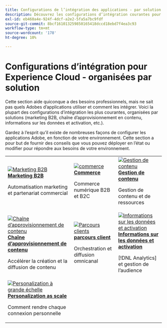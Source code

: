 ```yaml
---
title: Configurations de l’intégration des applications - par solution commerciale
description: Découvrez les configurations d’intégration courantes pour les applications Experience Cloud, organisées par solutions d’entreprise.
exl-id: eb460a4e-924f-4dcf-a2e2-5fa5a7bc9fdf
source-git-commit: 8bcf161013259850165418dccd18ebd7f4ea3c93
workflow-type: tm+mt
source-wordcount: '178'
ht-degree: 10%

---
```


# Configurations d’intégration pour Experience Cloud - organisées par solution

Cette section aide quiconque a des besoins professionnels, mais ne sait pas quels Adobes d’applications utiliser et comment les intégrer. Voici la plupart des configurations d’intégration les plus courantes, organisées par solutions (marketing B2B, chaîne d’approvisionnement en contenu, informations sur les données et activation, etc.).

Gardez à l’esprit qu’il existe de nombreuses façons de configurer les applications Adobe, en fonction de votre environnement. Cette section a pour but de fournir des conseils que vous pouvez déployer en l’état ou modifier pour répondre aux besoins de votre environnement.

<table>
<tr>
    <td>
      <a  href="./b2b.md"><img alt="Marketing B2B" src="https://cdn.experienceleague.adobe.com/thumb/b2b.png?lang=fr"/></a>
      <div><strong><a href="./b2b.md">Marketing B2B</a></strong></div>
      <p>
        Automatisation marketing et partenariat commercial
      </p>
    </td>
   <td>
      <a  href="./commerce.md"><img alt="commerce" src="https://cdn.experienceleague.adobe.com/thumb/commerce.png?lang=fr"/></a>
      <div><strong><a href="./commerce.md">Commerce</a></strong></div>
      <p>
        Commerce numérique B2B et B2C
      </p>
   </td>    
   <td>
      <a  href="./content-management.md"><img alt="Gestion de contenu" src="https://cdn.experienceleague.adobe.com/thumb/content-management.png?lang=fr"/></a>
      <div><strong><a href="./content-management.md">Gestion de contenu</a></strong></div>
      <p>
        Gestion de contenu et de ressources
      </p>
   </td>
</tr>
<tr>
   <td>
      <a  href="./content-supply-chain.md"><img alt="Chaîne d’approvisionnement de contenu" src="https://cdn.experienceleague.adobe.com/thumb/content-supply-chain.png?lang=fr"/></a>
      <div><strong><a href="./content-supply-chain.md">Chaîne d’approvisionnement de contenu</a></strong></div>
      <p>
        Accélérer la création et la diffusion de contenu
      </p> 
    </td>
   <td>
      <a  href="./customer-journeys.md"><img alt="Parcours clients" src="https://cdn.experienceleague.adobe.com/thumb/customer-journeys.png?lang=fr"/></a>
      <div><strong><a href="./customer-journeys.md">parcours client</a></strong></div>
      <p>
        Orchestration et diffusion omnicanal
      </p> 
    </td>
   <td>
      <a  href="./data-insights.md"><img alt="Informations sur les données et activation" src="https://cdn.experienceleague.adobe.com/thumb/data-insights.png?lang=fr"/></a>
      <div><strong><a href="./data-insights.md"> Informations sur les données et activation</a></strong></div>
      <p>
        [!DNL Analytics] et gestion de l’audience
      </p>
   </td>  
</tr>
<tr>
   <td>
      <a  href="./personalization.md"><img alt="Personalization à grande échelle" src="https://cdn.experienceleague.adobe.com/thumb/personalization.png?lang=fr"/></a>
      <div><strong><a href="./personalization.md">Personalization as scale</a></strong></div>
      <p>
        Comment rendre chaque connexion personnelle
      </p>
   </td>
</table>
